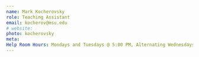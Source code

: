 ```yaml
---
name: Mark Kocherovsky
role: Teaching Assistant
email: kocherov@msu.edu
# website:
photo: kocherovsky
meta:
Help Room Hours: Mondays and Tuesdays @ 5:00 PM, Alternating Wednesdays @ 4:00 PM
---
```


<!-- [Schedule an appointment](#){: .btn .btn-outline } -->
